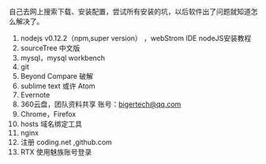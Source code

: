 自己去网上搜索下载、安装配置，尝试所有安装的坑，以后软件出了问题就知道怎么解决了。

1. nodejs   v0.12.2（npm,super version） ，webStrom IDE       nodeJS安装教程
2. sourceTree 中文版
3. mysql，mysql workbench
4. git 
5. Beyond Compare    破解
6. sublime text 或许 Atom
7. Evernote 
8. 360云盘，团队资料共享 账号：bigertech@qq.com 
9. Chrome，Firefox
10. hosts 域名绑定工具
11. nginx
12. 注册 coding.net ,github.com
13. RTX  使用魅族账号登录
